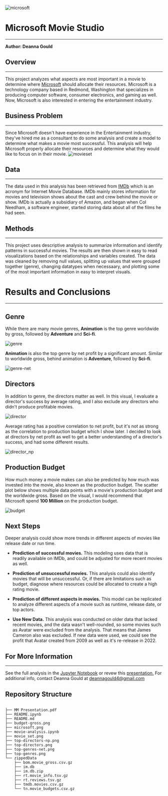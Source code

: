 ![microsoft](microsoft.png)


# Microsoft Movie Studio
***
**Author: Deanna Gould**
## Overview
***
This project analyzes what aspects are most important in a movie to determine where [Microsoft](https://news.microsoft.com/facts-about-microsoft/#BOD) should allocate their resources. Microsoft is a technology company based in Redmond, Washington that specializes in producing computer software, consumer electronics, and gaming as well. Now, Microsoft is also interested in entering the entertainment industry.

## Business Problem
***
Since Microsoft doesn't have experience in the Entertainment industry, they've hired me as a consultant to do some analysis and create a model to determine what makes a movie most successful. This analysis will help Microsoft properly allocate their resources and determine what they would like to focus on in their movie.
![movieset](movie_set.png)


## Data
***
The data used in this analysis has been retrieved from [IMDb](https://www.imdb.com/) which is an acronym for Internet Movie Database. IMDb mainly stores information for movies and television shows about the cast and crew behind the movie or show. IMDb is actually a subsidiary of Amazon, and began when Col Needham, a software engineer, started storing data about all of the films he had seen.


## Methods
***
This project uses descriptive analysis to summarize information and identify patterns in successful movies. The results are then shown in easy to read visualizations based on the relationships and variables created. The data was cleaned by removing null values, splitting up values that were grouped together (genre), changing datatypes when necessaary, and plotting some of the most important information in easy to interpret visuals.

# Results and Conclusions
***
## Genre
While there are many movie genres, **Animation** is the top genre worldwide by gross, followed by **Adventure** and **Sci-fi**.

![genre](top-genres.png)

**Animation** is also the top genre by net profit by a significant amount. Similar to worldwide gross, behind animation is **Adventure**, followed by **Sci-fi**.

![genre-net](top-genres-net.png)

## Directors

In addition to genre, the directors matter as well. In this visual, I evaluate a director's success by average rating, and I also exclude any directors who didn't produce profitable movies.

![director](top-directors.png)

Average rating has a positive correlation to net profit, but it's not as strong as the correlation to production budget which I show later. I decided to look at directors by net profit as well to get a better understanding of a director's success, and had some different results.

![director_np](top-directors-np.png)

## Production Budget

How much money a movie makes can also be predicted by how much was invested into the movie, also known as the production budget. The scatter plot below shows multiple data points with a movie's production budget and the worldwide gross. Based on the visual, I would recommend that Microsoft spend **100 Million** on the production budget.

![budget](budget-gross.png)

 

## Next Steps
Deeper analysis could show more trends in different aspects of movies like release date or run time.
- **Prediction of successful movies.** This modeling uses data that is readily available on IMDb, and could be adjusted for more recent movies as well.

- **Prediction of unsuccessful movies.** This analysis could also identify movies that will be unsuccessful. Or, if there are limitations such as budget, diagnose where resources could be allocated to create a high rating movie.

- **Prediction of different aspects in movies.** This model can be replicated to analyze different aspects of a movie such as runtime, release date, or top actors.

- **Use New Data.** This analysis was conducted on older data that lacked recent movies, and the data wasn't well-rounded, so some movies such as Avatar were excluded from the analysis. That means that James Cameron also was excluded. If new data were used, we could see the profit that Avatar created from 2009 as well as it's re-release in 2022.


## For More Information
***
See the full analysis in the [Jupyter Notebook](https://github.com/deannagould/microsoft-movie-studio/blob/main/dsc-phase1-project-template-checkpoint.ipynb) or revew this [presentation.](http://localhost:8889/files/MM%20Presentation.pdf)
For additional info, contact Deanna Gould at [deannagould4@gmail.com](deannagould4@gmail.com)

## Repository Structure

```

├── MM Presentation.pdf
├── README.ipynb
├── README.md
├── budget-gross.png
├── microsoft.png
├── movie-analysis.ipynb
├── movie_set.png
├── top-directors-np.png
├── top-directors.png
├── top-genres-net.png
├── top-genres.png
└── zippedData
    ├── bom.movie_gross.csv.gz
    ├── im.db
    ├── im.db.zip
    ├── rt.movie_info.tsv.gz
    ├── rt.reviews.tsv.gz
    ├── tmdb.movies.csv.gz
    └── tn.movie_budgets.csv.gz
    
```